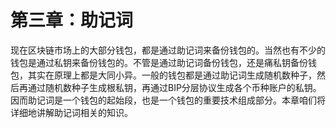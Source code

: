 
# 第三章：助记词

现在区块链市场上的大部分钱包，都是通过助记词来备份钱包的。当然也有不少的钱包是通过私钥来备份钱包的。不管是通过助记词备份钱包，还是痛私钥备份钱包，其实在原理上都是大同小异。一般的钱包都是通过助记词生成随机数种子，然后再通过随机数种子生成根私钥，再通过BIP分层协议生成各个币种账户的私钥。因而助记词是一个钱包的起始段，也是一个钱包的重要技术组成部分。本章咱们将详细地讲解助记词相关的知识。

